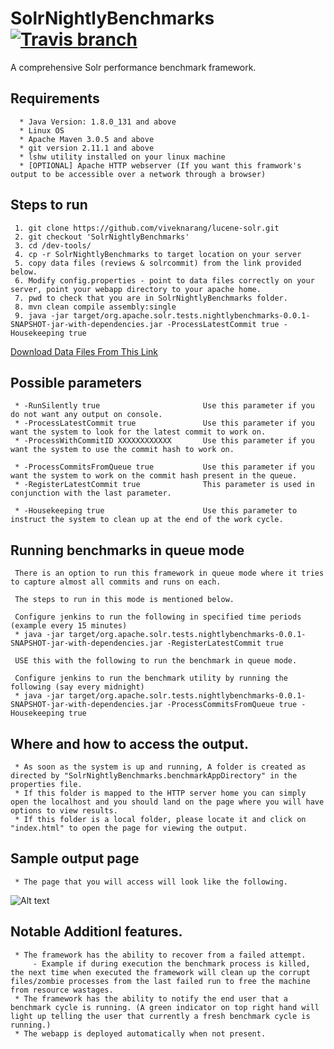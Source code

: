 # SolrNightlyBenchmarks  [![Travis branch](https://img.shields.io/travis/rust-lang/rust/master.svg)]()

A comprehensive Solr performance benchmark framework.

## Requirements

      * Java Version: 1.8.0_131 and above
      * Linux OS
      * Apache Maven 3.0.5 and above
      * git version 2.11.1 and above
      * lshw utility installed on your linux machine
      * [OPTIONAL] Apache HTTP webserver (If you want this framwork's output to be accessible over a network through a browser)

## Steps to run

     1. git clone https://github.com/viveknarang/lucene-solr.git
     2. git checkout 'SolrNightlyBenchmarks'
     3. cd /dev-tools/
     4. cp -r SolrNightlyBenchmarks to target location on your server
     5. copy data files (reviews & solrcommit) from the link provided below.
     6. Modify config.properties - point to data files correctly on your server, point your webapp directory to your apache home.
     7. pwd to check that you are in SolrNightlyBenchmarks folder. 
     8. mvn clean compile assembly:single
     9. java -jar target/org.apache.solr.tests.nightlybenchmarks-0.0.1-SNAPSHOT-jar-with-dependencies.jar -ProcessLatestCommit true -Housekeeping true 
     
[Download Data Files From This Link](http://212.47.227.9/data/) 
     
## Possible parameters

     * -RunSilently true                       Use this parameter if you do not want any output on console.
     * -ProcessLatestCommit true               Use this parameter if you want the system to look for the latest commit to work on.
     * -ProcessWithCommitID XXXXXXXXXXXX       Use this parameter if you want the system to use the commit hash to work on.
     
     * -ProcessCommitsFromQueue true           Use this parameter if you want the system to work on the commit hash present in the queue.
     * -RegisterLatestCommit true              This parameter is used in conjunction with the last parameter. 
     
     * -Housekeeping true                      Use this parameter to instruct the system to clean up at the end of the work cycle.
     
## Running benchmarks in queue mode

     There is an option to run this framework in queue mode where it tries to capture almost all commits and runs on each. 
     
     The steps to run in this mode is mentioned below.
     
     Configure jenkins to run the following in specified time periods (example every 15 minutes) 
     * java -jar target/org.apache.solr.tests.nightlybenchmarks-0.0.1-SNAPSHOT-jar-with-dependencies.jar -RegisterLatestCommit true
     
     USE this with the following to run the benchmark in queue mode. 
     
     Configure jenkins to run the benchmark utility by running the following (say every midnight)
     * java -jar target/org.apache.solr.tests.nightlybenchmarks-0.0.1-SNAPSHOT-jar-with-dependencies.jar -ProcessCommitsFromQueue true -Housekeeping true 
     
## Where and how to access the output.

     * As soon as the system is up and running, A folder is created as directed by "SolrNightlyBenchmarks.benchmarkAppDirectory" in the properties file.
     * If this folder is mapped to the HTTP server home you can simply open the localhost and you should land on the page where you will have options to view results.
     * If this folder is a local folder, please locate it and click on "index.html" to open the page for viewing the output. 

## Sample output page
     * The page that you will access will look like the following. 

![Alt text](http://www.viveknarang.com/gsoc/snb_screenshot.PNG)

## Notable Additionl features.

     * The framework has the ability to recover from a failed attempt.
         - Example if during execution the benchmark process is killed, the next time when executed the framework will clean up the corrupt files/zombie processes from the last failed run to free the machine from resource wastages.
     * The framework has the ability to notify the end user that a benchmark cycle is running. (A green indicator on top right hand will light up telling the user that currently a fresh benchmark cycle is running.)
     * The webapp is deployed automatically when not present.  
     
    
   
     
     

     
      
